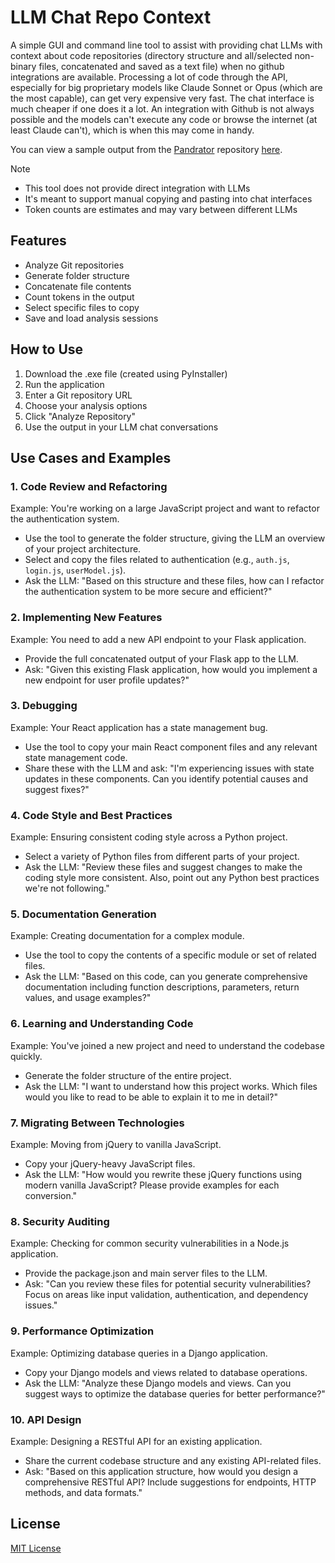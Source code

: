 # LLM Chat Repo Context

A simple GUI and command line tool to assist with providing chat LLMs with context about code repositories (directory structure and all/selected non-binary files, concatenated and saved as a text file) when no github integrations are available. Processing a lot of code through the API, especially for big proprietary models like Claude Sonnet or Opus (which are the most capable), can get very expensive very fast. The chat interface is much cheaper if one does it a lot. An integration with Github is not always possible and the models can't execute any code or browse the internet (at least Claude can't), which is when this may come in handy. 

You can view a sample output from the [Pandrator](https://github.com/lukaszliniewicz/Pandrator) repository [here](https://github.com/lukaszliniewicz/LLM_Chat_Repo_Context/blob/main/example_pandrator.txt).

>[!Note]
>- This tool does not provide direct integration with LLMs
>- It's meant to support manual copying and pasting into chat interfaces
>- Token counts are estimates and may vary between different LLMs

## Features

- Analyze Git repositories
- Generate folder structure
- Concatenate file contents
- Count tokens in the output
- Select specific files to copy
- Save and load analysis sessions

## How to Use

1. Download the .exe file (created using PyInstaller)
2. Run the application
3. Enter a Git repository URL
4. Choose your analysis options
5. Click "Analyze Repository"
6. Use the output in your LLM chat conversations

## Use Cases and Examples

### 1. Code Review and Refactoring
Example: You're working on a large JavaScript project and want to refactor the authentication system.
- Use the tool to generate the folder structure, giving the LLM an overview of your project architecture.
- Select and copy the files related to authentication (e.g., `auth.js`, `login.js`, `userModel.js`).
- Ask the LLM: "Based on this structure and these files, how can I refactor the authentication system to be more secure and efficient?"

### 2. Implementing New Features
Example: You need to add a new API endpoint to your Flask application.
- Provide the full concatenated output of your Flask app to the LLM.
- Ask: "Given this existing Flask application, how would you implement a new endpoint for user profile updates?"

### 3. Debugging
Example: Your React application has a state management bug.
- Use the tool to copy your main React component files and any relevant state management code.
- Share these with the LLM and ask: "I'm experiencing issues with state updates in these components. Can you identify potential causes and suggest fixes?"

### 4. Code Style and Best Practices
Example: Ensuring consistent coding style across a Python project.
- Select a variety of Python files from different parts of your project.
- Ask the LLM: "Review these files and suggest changes to make the coding style more consistent. Also, point out any Python best practices we're not following."

### 5. Documentation Generation
Example: Creating documentation for a complex module.
- Use the tool to copy the contents of a specific module or set of related files.
- Ask the LLM: "Based on this code, can you generate comprehensive documentation including function descriptions, parameters, return values, and usage examples?"

### 6. Learning and Understanding Code
Example: You've joined a new project and need to understand the codebase quickly.
- Generate the folder structure of the entire project.
- Ask the LLM: "I want to understand how this project works. Which files would you like to read to be able to explain it to me in detail?"

### 7. Migrating Between Technologies
Example: Moving from jQuery to vanilla JavaScript.
- Copy your jQuery-heavy JavaScript files.
- Ask the LLM: "How would you rewrite these jQuery functions using modern vanilla JavaScript? Please provide examples for each conversion."

### 8. Security Auditing
Example: Checking for common security vulnerabilities in a Node.js application.
- Provide the package.json and main server files to the LLM.
- Ask: "Can you review these files for potential security vulnerabilities? Focus on areas like input validation, authentication, and dependency issues."

### 9. Performance Optimization
Example: Optimizing database queries in a Django application.
- Copy your Django models and views related to database operations.
- Ask the LLM: "Analyze these Django models and views. Can you suggest ways to optimize the database queries for better performance?"

### 10. API Design
Example: Designing a RESTful API for an existing application.
- Share the current codebase structure and any existing API-related files.
- Ask: "Based on this application structure, how would you design a comprehensive RESTful API? Include suggestions for endpoints, HTTP methods, and data formats."

## License

[MIT License](LICENSE)
